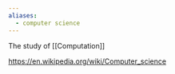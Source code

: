 ```yaml
---
aliases:
  - computer science
---
```

The study of [[Computation]]

https://en.wikipedia.org/wiki/Computer_science
